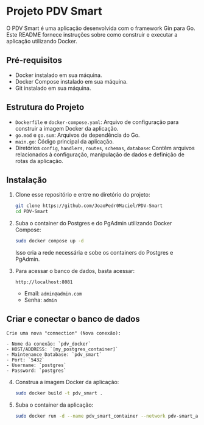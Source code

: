 # Projeto PDV Smart

O PDV Smart é uma aplicação desenvolvida com o framework Gin para Go. Este README fornece instruções sobre como construir e executar a aplicação utilizando Docker.

## Pré-requisitos
- Docker instalado em sua máquina.
- Docker Compose instalado em sua máquina.
- Git instalado em sua máquina.

## Estrutura do Projeto
- `Dockerfile` e `docker-compose.yaml`: Arquivo de configuração para construir a imagem Docker da aplicação.
- `go.mod` e `go.sum`: Arquivos de dependência do Go.
- `main.go`: Código principal da aplicação.
- Diretórios `config`, `handlers`, `routes`, `schemas`, `database`: Contêm arquivos relacionados à configuração, manipulação de dados e definição de rotas da aplicação.

## Instalação
1. Clone esse repositório e entre no diretório do projeto:

    ```bash
    git clone https://github.com/JoaoPedr0Maciel/PDV-Smart
    cd PDV-Smart
    ```

2. Suba o container do Postgres e do PgAdmin utilizando Docker Compose:

    ```bash
    sudo docker compose up -d
    ```

    Isso cria a rede necessária e sobe os containers do Postgres e PgAdmin.

3. Para acessar o banco de dados, basta acessar:

    ```text
    http://localhost:8081
    ```

    - Email: `admin@admin.com`
    - Senha: `admin`

## Criar e conectar o banco de dados
    Crie uma nova "connection" (Nova conexão):

    - Nome da conexão: `pdv_docker`
    - HOST/ADDRESS: `[my_postgres_container]`
    - Maintenance Database: `pdv_smart`
    - Port: `5432`
    - Username: `postgres`
    - Password: `postgres`

4. Construa a imagem Docker da aplicação:

    ```bash
    sudo docker build -t pdv_smart .
    ```

5. Suba o container da aplicação:

    ```bash
    sudo docker run -d --name pdv_smart_container --network pdv-smart_app-network -p 8080:8080 pdv_smart
    ```




